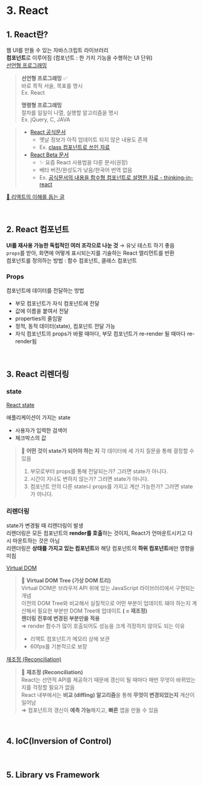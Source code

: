 # 3. React

## 1. React란?

웹 UI를 만들 수 있는 자바스크립트 라이브러리  
**컴포넌트**로 이루어짐 (컴포넌트 : 한 가지 기능을 수행하는 UI 단위)      
[선언형 프로그래밍](https://ko.wikipedia.org/wiki/%EC%84%A0%EC%96%B8%ED%98%95_%ED%94%84%EB%A1%9C%EA%B7%B8%EB%9E%98%EB%B0%8D)

> **선언형 프로그래밍** ✅   
> 바로 목적 서술, 목표를 명시      
> Ex. React  
> 
> **명령형 프로그래밍**   
> 절차를 일일이 나열, 실행할 알고리즘을 명시    
> Ex. jQuery, C, JAVA   


> * [React 공식문서](https://ko.reactjs.org/)  
>   * 옛날 정보가 아직 업데이트 되지 않은 내용도 존재   
>   * Ex. [class 컴포넌트로 쓰인 자료](https://ko.reactjs.org/docs/thinking-in-react.html#step-2-build-a-static-version-in-react)  
> * [React Beta 문서](https://beta.reactjs.org/)  
>   * ✨ 요즘 React 사용법을 다룬 문서(권장)   
>   * 베타 버전/완성도가 낮음/한국어 번역 없음  
>   * Ex. [공식문서의 내용을 함수형 컴포넌트로 설명한 자료 - thinking-in-react](https://beta.reactjs.org/learn/thinking-in-react)  

[📌 리액트의 이해를 돕는 글 ](https://overreacted.io/ko/react-as-a-ui-runtime/)

<br>

## 2. React 컴포넌트

**UI를 재사용 가능한 독립적인 여러 조각으로 나눈 것** → 유닛 테스트 하기 좋음    
`props`를 받아, 화면에 어떻게 표시되는지를 기술하는 React 엘리먼트를 반환   
컴포넌트를 정의하는 방법 : 함수 컴포넌트, 클래스 컴포넌트  

### Props

컴포넌트에 데이터를 전달하는 방법  

* 부모 컴포넌트가 자식 컴포넌트에 전달  
* 값에 이름을 붙여서 전달  
* properties의 줄임말  
* 정적, 동적 데이터(state), 컴포넌트 전달 가능  
* 자식 컴포넌트의 props가 바뀔 때마다, 부모 컴포넌트가 re-render 될 때마다 re-render됨  

<br>

## 3. React 리렌더링

### state 

[React state](https://ko.reactjs.org/docs/thinking-in-react.html#step-3-identify-the-minimal-but-complete-representation-of-ui-state)  

애플리케이션이 가지는 state

* 사용자가 입력한 검색어 
* 체크박스의 값

> 📌 **어떤 것이 state가 되어야 하는 지** 각 데이터에 세 가지 질문을 통해 결정할 수 있음  
> 
> 1. 부모로부터 props를 통해 전달되는가? 그러면 state가 아니다.  
> 2. 시간이 지나도 변하지 않는가? 그러면 state가 아니다.  
> 3. 컴포넌트 안의 다른 state나 props를 가지고 계산 가능한가? 그러면 state가 아니다.  

### 리렌더링 

state가 변경될 때 리렌더링이 발생  
리렌더링은 모든 컴포넌트의 **render를 호출**하는 것이지, React가 언마운트시키고 다시 마운트하는 것은 아님  
리렌더링은 **상태를 가지고 있는 컴포넌트**와 해당 컴포넌트의 **하위 컴포넌트**에만 영향을 미침    

[Virtual DOM](https://ko.reactjs.org/docs/faq-internals.html#what-is-the-virtual-dom)  

> 📌 **Virtual DOM Tree (가상 DOM 트리)**    
> Virtual DOM은 브라우저 API 위에 있는 JavaScript 라이브러리에서 구현되는 개념    
> 이전의 DOM Tree와 비교해서 실질적으로 어떤 부분이 업데이트 돼야 하는지 계산해서 필요한 부분만 DOM Tree에 업데이트 **( = 재조정)**  
> **렌더링 전후에 변경된 부분만을 적용**  
> ⇒ render 함수가 많이 호출되어도 성능을 크게 걱정하지 않아도 되는 이유  
> 
> * 리액트 컴포넌트가 메모리 상에 보관 
> * 60fps를 기본적으로 보장


[재조정 (Reconciliation)](https://ko.reactjs.org/docs/reconciliation.html)

> 📌 **재조정 (Reconciliation)**  
> React는 선언적 API를 제공하기 때문에 갱신이 될 때마다 매번 무엇이 바뀌었는지를 걱정할 필요가 없음  
> React 내부에서는 **비교 (diffing) 알고리즘**을 통해 **무엇이 변경되었는지** 계산이 일어남       
> ⇒ 컴포넌트의 갱신이 **예측 가능**해지고, **빠른** 앱을 만들 수 있음

<br>

## 4. IoC(Inversion of Control)




<br>

## 5. Library vs Framework



